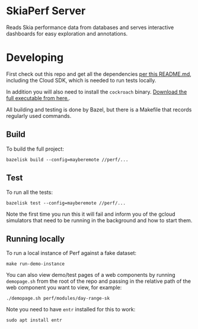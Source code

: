 # SkiaPerf Server

Reads Skia performance data from databases and serves interactive dashboards
for easy exploration and annotations.

# Developing

First check out this repo and get all the dependencies [per this
README.md](../README.md), including the Cloud SDK, which is needed to run tests
locally.

In addition you will also need to install the `cockroach` binary. [Download the
full executable from
here.](https://www.cockroachlabs.com/docs/releases/v22.1#v22-1-16-downloads).

All building and testing is done by Bazel, but there is a Makefile
that records regularly used commands.

## Build

To build the full project:

    bazelisk build --config=mayberemote //perf/...

## Test

To run all the tests:

    bazelisk test --config=mayberemote //perf/...

Note the first time you run this it will fail and inform you of the gcloud
simulators that need to be running in the background and how to start them.

## Running locally

To run a local instance of Perf against a fake dataset:

    make run-demo-instance

You can also view demo/test pages of a web components by running
`demopage.sh` from the root of the repo and passing in the relative path
of the web component you want to view, for example:

    ./demopage.sh perf/modules/day-range-sk

Note you need to have `entr` installed for this to work:

    sudo apt install entr
